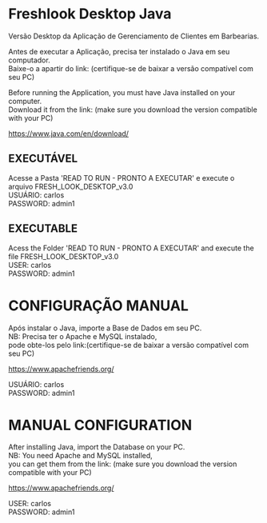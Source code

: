 # Freshlook Desktop Java
Versão Desktop da Aplicação de Gerenciamento de Clientes em Barbearias.

Antes de executar a Aplicação, precisa ter instalado o Java em seu computador.<br>
Baixe-o a apartir do link: (certifique-se de baixar a versão compatível com seu PC)

Before running the Application, you must have Java installed on your computer.<br>
Download it from the link: (make sure you download the version compatible with your PC)

https://www.java.com/en/download/

## EXECUTÁVEL 
Acesse a Pasta 'READ TO RUN - PRONTO A EXECUTAR' e execute o arquivo FRESH_LOOK_DESKTOP_v3.0 <br>
USUÁRIO: carlos <br>
PASSWORD: admin1
## EXECUTABLE 
Acess the Folder 'READ TO RUN - PRONTO A EXECUTAR' and execute the file FRESH_LOOK_DESKTOP_v3.0 <br>
USER: carlos<br>
PASSWORD: admin1

# CONFIGURAÇÃO MANUAL
Após instalar o Java, importe a Base de Dados em seu PC.<br>
NB: Precisa ter o Apache e MySQL instalado, <br>
pode obte-los pelo link:(certifique-se de baixar a versão compatível com seu PC)

https://www.apachefriends.org/

USUÁRIO: carlos<br>
PASSWORD: admin1


# MANUAL CONFIGURATION

After installing Java, import the Database on your PC.<br>
NB: You need Apache and MySQL installed,<br>
you can get them from the link: (make sure you download the version compatible with your PC)

https://www.apachefriends.org/


USER: carlos<br>
PASSWORD: admin1
